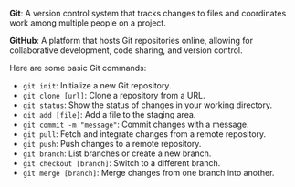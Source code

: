 **Git**: A version control system that tracks changes to files and coordinates work among multiple people on a project.

**GitHub**: A platform that hosts Git repositories online, allowing for collaborative development, code sharing, and version control.


Here are some basic Git commands:

- `git init`: Initialize a new Git repository.
- `git clone [url]`: Clone a repository from a URL.
- `git status`: Show the status of changes in your working directory.
- `git add [file]`: Add a file to the staging area.
- `git commit -m "message"`: Commit changes with a message.
- `git pull`: Fetch and integrate changes from a remote repository.
- `git push`: Push changes to a remote repository.
- `git branch`: List branches or create a new branch.
- `git checkout [branch]`: Switch to a different branch.
- `git merge [branch]`: Merge changes from one branch into another.

